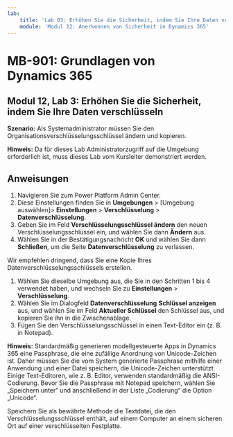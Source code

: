 ```yaml
---
lab:
    title: 'Lab 03: Erhöhen Sie die Sicherheit, indem Sie Ihre Daten verschlüsseln'
    module: 'Modul 12: Anerkennen von Sicherheit in Dynamics 365'
---
```


# MB-901: Grundlagen von Dynamics 365
## Modul 12, Lab 3: Erhöhen Sie die Sicherheit, indem Sie Ihre Daten verschlüsseln

**Szenario:** Als Systemadministrator müssen Sie den Organisationsverschlüsselungsschlüssel ändern und kopieren.

**Hinweis:**  Da für dieses Lab Administratorzugriff auf die Umgebung erforderlich ist, muss dieses Lab vom Kursleiter demonstriert werden.

## Anweisungen

1. Navigieren Sie zum Power Platform Admin Center.  
1. Diese Einstellungen finden Sie in **Umgebungen** > [Umgebung auswählen]> **Einstellungen** > **Verschlüsselung** > **Datenverschlüsselung**.
1. Geben Sie im Feld **Verschlüsselungsschlüssel ändern** den neuen Verschlüsselungsschlüssel ein, und wählen Sie dann **Ändern** aus.
1. Wählen Sie in der Bestätigungsnachricht **OK** und wählen Sie dann **Schließen**, um die Seite **Datenverschlüsselung** zu verlassen.

Wir empfehlen dringend, dass Sie eine Kopie Ihres Datenverschlüsselungsschlüssels erstellen.

1. Wählen Sie dieselbe Umgebung aus, die Sie in den Schritten 1 bis 4 verwendet haben, und wechseln Sie zu **Einstellungen** > **Verschlüsselung**.
1. Wählen Sie im Dialogfeld **Datenverschlüsselung** **Schlüssel anzeigen** aus, und wählen Sie im Feld **Aktueller Schlüssel** den Schlüssel aus, und kopieren Sie ihn in die Zwischenablage.
1. Fügen Sie den Verschlüsselungsschlüssel in einen Text-Editor ein (z. B. in Notepad).

**Hinweis:** Standardmäßig generieren modellgesteuerte Apps in Dynamics 365 eine Passphrase, die eine zufällige Anordnung von Unicode-Zeichen ist. Daher müssen Sie die vom System generierte Passphrase mithilfe einer Anwendung und einer Datei speichern, die Unicode-Zeichen unterstützt. Einige Text-Editoren, wie z. B. Editor, verwenden standardmäßig die ANSI-Codierung. Bevor Sie die Passphrase mit Notepad speichern, wählen Sie „Speichern unter“ und anschließend in der Liste „Codierung“ die Option „Unicode“.

Speichern Sie als bewährte Methode die Textdatei, die den Verschlüsselungsschlüssel enthält, auf einem Computer an einem sicheren Ort auf einer verschlüsselten Festplatte.
